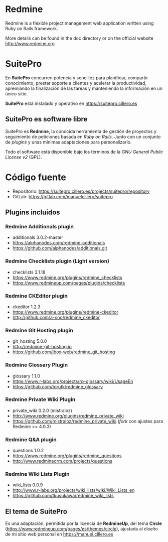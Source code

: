 # Redmine

Redmine is a flexible project management web application written using Ruby on
Rails framework.

More details can be found in the doc directory or on the official website
http://www.redmine.org


# SuitePro

En **SuitePro** concurren potencia y sencillez para planificar, compartir
conocimiento, prestar soporte a clientes y acelerar la productividad, apremiando
la finalización de las tareas y manteniendo la información en un único sitio.

**SuitePro** está instalado y operativo en https://suitepro.cillero.es

## SuitePro es software libre

SuitePro es **Redmine**, la conocida herramienta de gestión de proyectos y
seguimiento de peticiones basada en *Ruby on Rails*. Junto con un conjunto de
*plugins* y unas mínimas adaptaciones para personalizarlo.

Todo el software está disponible bajo los términos de la *GNU General Public
License v2* (GPL).


# Código fuente

  * Repositorio: https://suitepro.cillero.es/projects/suitepro/repository
  * GitLab: https://gitlab.com/manuelcillero/suitepro

## Plugins incluidos

### Redmine Additionals plugin

  * additionals 3.0.2-master
  * https://alphanodes.com/redmine-additionals
  * https://github.com/alphanodes/additionals.git

### Redmine Checklists plugin (Light version)

  * checklists 3.1.18
  * https://www.redmine.org/plugins/redmine_checklists
  * https://www.redmineup.com/pages/plugins/checklists

### Redmine CKEditor plugin

  * ckeditor 1.2.3
  * https://www.redmine.org/plugins/redmine-ckeditor
  * http://github.com/a-ono/redmine_ckeditor

### Redmine Git Hosting plugin

  * git_hosting 5.0.0
  * http://redmine-git-hosting.io
  * https://github.com/jbox-web/redmine_git_hosting

### Redmine Glossary Plugin

  * glossary 1.1.0
  * https://www.r-labs.org/projects/rp-glossary/wiki/UsageEn
  * https://github.com/torutk/redmine_glossary

### Redmine Private Wiki Plugin

  * private_wiki 0.2.0 (mistraloz)
  * http://www.redmine.org/plugins/redmine_private_wiki
  * https://github.com/mistraloz/redmine_private_wiki (*fork* con ajustes para
    Redmine >= 4.0.3)

### Redmine Q&A plugin

  * questions 1.0.2
  * https://www.redmine.org/plugins/redmine_questions
  * http://www.redminecrm.com/projects/questions

### Redmine Wiki Lists Plugin

  * wiki_lists 0.0.9
  * http://www.r-labs.org/projects/wiki_lists/wiki/Wiki_Lists_en
  * https://github.com/tkusukawa/redmine_wiki_lists


## El tema de SuitePro

Es una adaptación, permitida por la licencia de **RedmineUp**, del tema
**Circle** (https://www.redmineup.com/pages/es/themes/circle), ajustada al
diseño de mi sitio web personal en https://manuel.cillero.es
